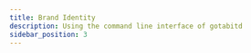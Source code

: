 ```yaml
---
title: Brand Identity
description: Using the command line interface of gotabitd
sidebar_position: 3
---
```

